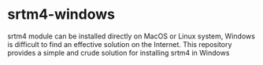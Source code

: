 # srtm4-windows
srtm4 module can be installed directly on MacOS or Linux system, Windows is difficult to find an effective solution on the Internet. This repository provides a simple and crude solution for installing srtm4 in Windows

